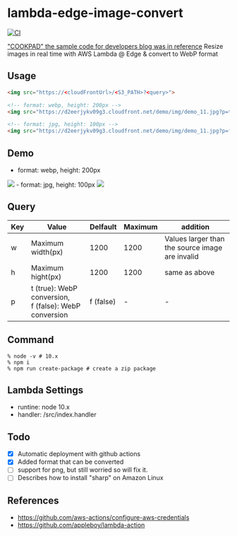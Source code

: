 # lambda-edge-image-convert

[![CI](https://github.com/taiga-tech/lambda-edge-image-convert/actions/workflows/main.yml/badge.svg)](https://github.com/taiga-tech/lambda-edge-image-convert/actions/workflows/main.yml)

["COOKPAD" the sample code for developers blog was in reference](http://techlife.cookpad.com/entry/2018-05-25-lambda-edge)
Resize images in real time with AWS Lambda @ Edge & convert to WebP format

## Usage

```html
<img src="https://<cloudFrontUrl>/<S3_PATH>?<query>">

<!-- format: webp, height: 200px -->
<img src="https://d2eerjykv09g3.cloudfront.net/demo/img/demo_11.jpg?p=t&h=200">

<!-- format: jpg, height: 100px -->
<img src="https://d2eerjykv09g3.cloudfront.net/demo/img/demo_11.jpg?p=f&h=100">
```
## Demo

- format: webp, height: 200px
<img src="https://d2eerjykv09g3.cloudfront.net/demo/img/demo_11.jpg?p=t&h=200">
- format: jpg, height: 100px
<img src="https://d2eerjykv09g3.cloudfront.net/demo/img/demo_11.jpg?h=100">

## Query

|Key|Value|Delfault|Maximum|addition|
|---|---|---|---|---|
|w|Maximum width(px)|1200|1200|Values larger than the source image are invalid|
|h|Maximum hight(px)|1200|1200|same as above|
|p|t (true): WebP conversion, <br />f (false): WebP conversion|f (false)|-|-|


## Command

```shell
% node -v # 10.x
% npm i
% npm run create-package # create a zip package
```

## Lambda Settings

- runtine: node 10.x
- handler: /src/index.handler

## Todo
- [x] Automatic deployment with github actions
- [x] Added format that can be converted
- [ ] support for png, but still worried so will fix it.
- [ ] Describes how to install "sharp" on Amazon Linux

## References

- https://github.com/aws-actions/configure-aws-credentials
- https://github.com/appleboy/lambda-action
